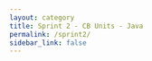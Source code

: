 ```yaml
---
layout: category
title: Sprint 2 - CB Units - Java
permalink: /sprint2/
sidebar_link: false
---
```

